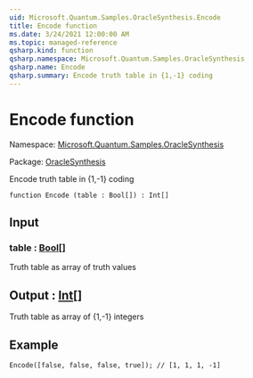 ```yaml
---
uid: Microsoft.Quantum.Samples.OracleSynthesis.Encode
title: Encode function
ms.date: 3/24/2021 12:00:00 AM
ms.topic: managed-reference
qsharp.kind: function
qsharp.namespace: Microsoft.Quantum.Samples.OracleSynthesis
qsharp.name: Encode
qsharp.summary: Encode truth table in {1,-1} coding
---
```


# Encode function

Namespace: [Microsoft.Quantum.Samples.OracleSynthesis](xref:Microsoft.Quantum.Samples.OracleSynthesis)

Package: [OracleSynthesis](https://nuget.org/packages/OracleSynthesis)


Encode truth table in {1,-1} coding

```qsharp
function Encode (table : Bool[]) : Int[]
```


## Input

### table : [Bool](xref:microsoft.quantum.lang-ref.bool)[]

Truth table as array of truth values



## Output : [Int](xref:microsoft.quantum.lang-ref.int)[]

Truth table as array of {1,-1} integers

## Example

```Q#Encode([false, false, false, true]); // [1, 1, 1, -1]```